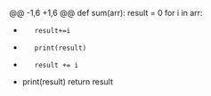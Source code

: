 @@ -1,6 +1,6 @@
 def sum(arr):
     result = 0
     for i in arr:
-        result+=i
-        print(result)
+        result += i
+    print(result)
     return result